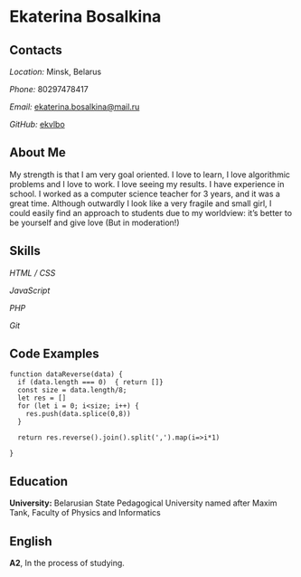 # Ekaterina Bosalkina

## Contacts

_Location:_   Minsk, Belarus

_Phone:_   80297478417

_Email:_  ekaterina.bosalkina@mail.ru

_GitHub:_  [ekvlbo](https://github.com/ekvlbo)


## About Me


My strength is that I am very goal oriented. I love to learn, I love algorithmic problems and I love to work. I love seeing my results. I have experience in school. I worked as a computer science teacher for 3 years, and it was a great time. Although outwardly I look like a very fragile and small girl, I could easily find an approach to students due to my worldview: it’s better to be yourself and give love (But in moderation!)


## Skills

*HTML / CSS*

*JavaScript*

*PHP*

*Git*


## Code Examples
```
function dataReverse(data) {
  if (data.length === 0)  { return []}
  const size = data.length/8;
  let res = []
  for (let i = 0; i<size; i++) {
    res.push(data.splice(0,8))
  } 

  return res.reverse().join().split(',').map(i=>i*1)
  
}
```


## Education

__University:__  Belarusian State Pedagogical University  named after Maxim Tank, Faculty of Physics and Informatics



## English

__A2__, In the process of studying.